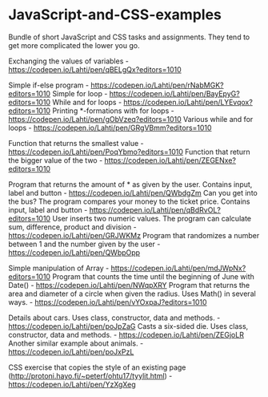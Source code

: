 # JavaScript-and-CSS-examples
Bundle of short JavaScript and CSS tasks and assignments. They tend to get more complicated the lower you go.


Exchanging the values of variables - https://codepen.io/Lahti/pen/qBELgQx?editors=1010

Simple if-else program - https://codepen.io/Lahti/pen/rNabMGK?editors=1010
Simple for loop - https://codepen.io/Lahti/pen/BayEpyG?editors=1010
While and for loops - https://codepen.io/Lahti/pen/LYEvqox?editors=1010
Printing *-formations with for loops - https://codepen.io/Lahti/pen/gObVzeq?editors=1010
Various while and for loops - https://codepen.io/Lahti/pen/GRgVBmm?editors=1010

Function that returns the smallest value - https://codepen.io/Lahti/pen/PoqYbmo?editors=1010
Function that return the bigger value of the two - https://codepen.io/Lahti/pen/ZEGENxe?editors=1010

Program that returns the amount of * as given by the user. Contains input, label and button - https://codepen.io/Lahti/pen/QWbdgZm
Can you get into the bus? The program compares your money to the ticket price. Contains input, label and button - https://codepen.io/Lahti/pen/qBdRvOL?editors=1010
User inserts two numeric values. The program can calculate sum, difference, product and division - https://codepen.io/Lahti/pen/GRJWKMz
Program that randomizes a number between 1 and the number given by the user - https://codepen.io/Lahti/pen/QWbpOpp

Simple manipulation of Array - https://codepen.io/Lahti/pen/mdJWpNx?editors=1010
Program that counts the time until the beginning of June with Date() - https://codepen.io/Lahti/pen/NWqpXRY
Program that returns the area and diameter of a circle when given the radius. Uses Math() in several ways. - https://codepen.io/Lahti/pen/vYOxpaJ?editors=1010

Details about cars. Uses class, constructor, data and methods. - https://codepen.io/Lahti/pen/poJpZaG
Casts a six-sided die. Uses class, constructor, data and methods. - https://codepen.io/Lahti/pen/ZEGjoLR
Another similar example about animals. - https://codepen.io/Lahti/pen/poJxPzL

CSS exercise that copies the style of an existing page (http://protoni.hayo.fi/~peterf/ohtu17/tyylit.html) - https://codepen.io/Lahti/pen/YzXgXeg
